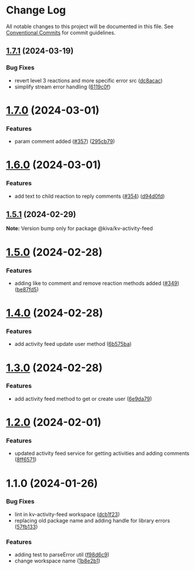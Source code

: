 # Change Log

All notable changes to this project will be documented in this file.
See [Conventional Commits](https://conventionalcommits.org) for commit guidelines.

## [1.7.1](https://github.com/kiva/kv-ui-elements/compare/@kiva/kv-activity-feed@1.7.0...@kiva/kv-activity-feed@1.7.1) (2024-03-19)


### Bug Fixes

* revert level 3 reactions and more specific error src ([dc8acac](https://github.com/kiva/kv-ui-elements/commit/dc8acaca403b438d34daca49e85442627883b08f))
* simplify stream error handling ([6119c0f](https://github.com/kiva/kv-ui-elements/commit/6119c0f71f467c92bae67b5e96a5a03e16ba9166))





# [1.7.0](https://github.com/kiva/kv-ui-elements/compare/@kiva/kv-activity-feed@1.6.0...@kiva/kv-activity-feed@1.7.0) (2024-03-01)


### Features

* param comment added ([#357](https://github.com/kiva/kv-ui-elements/issues/357)) ([295cb79](https://github.com/kiva/kv-ui-elements/commit/295cb79f0ff476ce2ceaf5e1fdd57475ddb7c508))





# [1.6.0](https://github.com/kiva/kv-ui-elements/compare/@kiva/kv-activity-feed@1.5.1...@kiva/kv-activity-feed@1.6.0) (2024-03-01)


### Features

* add text to child reaction to reply comments ([#354](https://github.com/kiva/kv-ui-elements/issues/354)) ([d94d0fd](https://github.com/kiva/kv-ui-elements/commit/d94d0fdbefc33162b665207d20d3e3c26d5106a9))





## [1.5.1](https://github.com/kiva/kv-ui-elements/compare/@kiva/kv-activity-feed@1.5.0...@kiva/kv-activity-feed@1.5.1) (2024-02-29)

**Note:** Version bump only for package @kiva/kv-activity-feed





# [1.5.0](https://github.com/kiva/kv-ui-elements/compare/@kiva/kv-activity-feed@1.4.0...@kiva/kv-activity-feed@1.5.0) (2024-02-28)


### Features

* adding like to comment and remove reaction methods added ([#349](https://github.com/kiva/kv-ui-elements/issues/349)) ([be87fd5](https://github.com/kiva/kv-ui-elements/commit/be87fd55b504ce88a23e9c72acd354291a8b5a5f))





# [1.4.0](https://github.com/kiva/kv-ui-elements/compare/@kiva/kv-activity-feed@1.3.0...@kiva/kv-activity-feed@1.4.0) (2024-02-28)


### Features

* add activity feed update user method ([6b575ba](https://github.com/kiva/kv-ui-elements/commit/6b575bacf18e9b966a135bd2e188059567b87d66))





# [1.3.0](https://github.com/kiva/kv-ui-elements/compare/@kiva/kv-activity-feed@1.2.0...@kiva/kv-activity-feed@1.3.0) (2024-02-28)


### Features

* add activity feed method to get or create user ([6e9da79](https://github.com/kiva/kv-ui-elements/commit/6e9da79f7303ab1335564bf2f7dbee8c5db7ce28))





# [1.2.0](https://github.com/kiva/kv-ui-elements/compare/@kiva/kv-activity-feed@1.1.0...@kiva/kv-activity-feed@1.2.0) (2024-02-01)


### Features

* updated activity feed service for getting activities and adding comments ([8ff6571](https://github.com/kiva/kv-ui-elements/commit/8ff657165a9b258dd4996cea4968364dd9a16062))





# 1.1.0 (2024-01-26)


### Bug Fixes

* lint in kv-activity-feed workspace ([dcb1f23](https://github.com/kiva/kv-ui-elements/commit/dcb1f23d4288de2ac9eb1e456818620cb4b86149))
* replacing old package name and adding handle for library errors ([57fb133](https://github.com/kiva/kv-ui-elements/commit/57fb133ff047f36502e06c6d3d136cf269d16ed6))


### Features

* adding test to parseError util ([f98d6c9](https://github.com/kiva/kv-ui-elements/commit/f98d6c96eabaee02f77efb1f400ab6795ce673af))
* change workspace name ([1b8e2b1](https://github.com/kiva/kv-ui-elements/commit/1b8e2b129e47c64a62778b8be226567b745a7fba))
